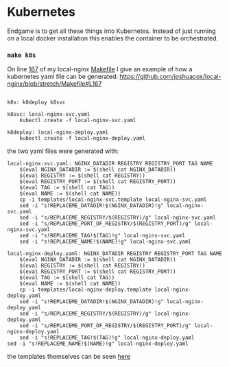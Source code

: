 # Kubernetes

Endgame is to get all these things into Kubernetes.  Instead of just running on a local docker installation this enables the container to be orchestrated.

### `make k8s`

On line [167](https://github.com/joshuacox/local-nginx/blob/stretch/Makefile#L167) of my local-nginx [Makefile](https://github.com/joshuacox/local-nginx/blob/stretch/Makefile) I give an example of how a kubernetes yaml file can be generated:
https://github.com/joshuacox/local-nginx/blob/stretch/Makefile#L167

```

k8s: k8deploy k8svc

k8svc: local-nginx-svc.yaml
	kubectl create -f local-nginx-svc.yaml

k8deploy: local-nginx-deploy.yaml
    kubectl create -f local-nginx-deploy.yaml
```

the two yaml files were generated with:

```
local-nginx-svc.yaml: NGINX_DATADIR REGISTRY REGISTRY_PORT TAG NAME
	$(eval NGINX_DATADIR := $(shell cat NGINX_DATADIR))
	$(eval REGISTRY := $(shell cat REGISTRY))
	$(eval REGISTRY_PORT := $(shell cat REGISTRY_PORT))
	$(eval TAG := $(shell cat TAG))
	$(eval NAME := $(shell cat NAME))
	cp -i templates/local-nginx-svc.template local-nginx-svc.yaml
	sed -i "s!REPLACEME_DATADIR!$(NGINX_DATADIR)!g" local-nginx-svc.yaml
	sed -i "s/REPLACEME_REGISTRY/$(REGISTRY)/g" local-nginx-svc.yaml
	sed -i "s/REPLACEME_PORT_OF_REGISTRY/$(REGISTRY_PORT)/g" local-nginx-svc.yaml
	sed -i "s!REPLACEME_TAG!$(TAG)!g" local-nginx-svc.yaml
	sed -i "s!REPLACEME_NAME!$(NAME)!g" local-nginx-svc.yaml

local-nginx-deploy.yaml: NGINX_DATADIR REGISTRY REGISTRY_PORT TAG NAME
	$(eval NGINX_DATADIR := $(shell cat NGINX_DATADIR))
	$(eval REGISTRY := $(shell cat REGISTRY))
	$(eval REGISTRY_PORT := $(shell cat REGISTRY_PORT))
	$(eval TAG := $(shell cat TAG))
	$(eval NAME := $(shell cat NAME))
	cp -i templates/local-nginx-deploy.template local-nginx-deploy.yaml
	sed -i "s!REPLACEME_DATADIR!$(NGINX_DATADIR)!g" local-nginx-deploy.yaml
	sed -i "s/REPLACEME_REGISTRY/$(REGISTRY)/g" local-nginx-deploy.yaml
	sed -i "s/REPLACEME_PORT_OF_REGISTRY/$(REGISTRY_PORT)/g" local-nginx-deploy.yaml
	sed -i "s!REPLACEME_TAG!$(TAG)!g" local-nginx-deploy.yaml
sed -i "s!REPLACEME_NAME!$(NAME)!g" local-nginx-deploy.yaml
```

the templates themselves can be seen [here](https://github.com/joshuacox/local-nginx/tree/stretch/templates)


